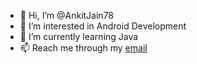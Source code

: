 - 👋 Hi, I’m @AnkitJain78
- 👀 I’m interested in Android Development
- 🌱 I’m currently learning Java
- 📫 Reach me through my [email](mailto:ankitjhanjhari0@gmail.com)
